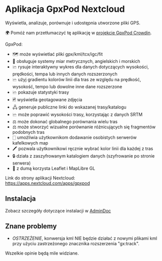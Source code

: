 # Aplikacja GpxPod Nextcloud

Wyświetla, analizuje, porównuje i udostępnia utworzone pliki GPS.

🌍 Pomóż nam przetłumaczyć tę aplikację w [projekcie GpxPod Crowdin](https://crowdin.com/project/gpxpod).

GpxPod:

* 🗺 może wyświetlać pliki gpx/kml/tcx/igc/fit
* 📏 obsługuje systemy miar metrycznych, angielskich i morskich
* 🗠 rysuje interaktywny wykres dla danych dotyczących wysokości, prędkości, tempa lub innych danych rozszerzonych
* 🗠 użyj gradientu kolorów linii dla tras ze względu na prędkość, wysokość, tempo lub dowolne inne dane rozszerzone
* 🗠 pokazuje statystyki trasy
* 🖻 wyświetla geotagowane zdjęcia
* 🖧 generuje publiczne linki do wskazanej trasy/katalogu
* 🗠 może poprawić wysokości trasy, korzystając z danych SRTM
* ⚖ może dokonać globalnego porównania wielu tras
* ⚖ może stworzyć wizualne porównanie różnicujących się fragmentów podobnych tras
* 🀆 umożliwia użytkownikom dodawanie osobistych serwerów kafelkowych map
* 🖍 pozwala użytkownikowi ręcznie wybrać kolor linii dla każdej z tras
* 🔒 działa z zaszyfrowanym katalogiem danych (szyfrowanie po stronie serwera)
* 🍂 z dumą korzysta Leaflet i MapLibre GL

Link do strony aplikacji Nextcloud: https://apps.nextcloud.com/apps/gpxpod

## Instalacja

Zobacz szczegóły dotyczące instalacji w [AdminDoc](https://gitlab.com/eneiluj/gpxpod-oc/wikis/admindoc)

## Znane problemy

* *OSTRZEŻENIE*, konwersja kml NIE będzie działać z nowymi plikami kml przy użyciu zastrzeżonego znacznika rozszerzenia "gx:track".

Wszelkie opinie będą mile widziane.

